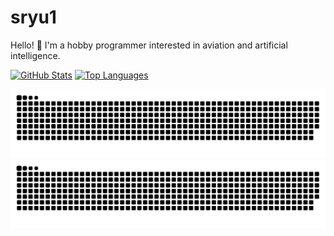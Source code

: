# sryu1

Hello! 👋 I'm a hobby programmer interested in aviation and artificial intelligence. 

[![GitHub Stats](https://github-readme-stats.vercel.app/api?username=sryu1&show_icons=true&theme=algolia&count_private=true)](https://github.com/anuraghazra/github-readme-stats)
[![Top Languages](https://github-readme-stats.vercel.app/api/top-langs/?username=sryu1&layout=compact&theme=algolia)](https://github.com/anuraghazra/github-readme-stats)

![github contribution grid snake animation](https://raw.githubusercontent.com/sryu1/sryu1/output/github-contribution-grid-snake-dark.svg#gh-dark-mode-only)
![github contribution grid snake animation](https://raw.githubusercontent.com/sryu1/sryu1/output/github-contribution-grid-snake.svg#gh-light-mode-only)
